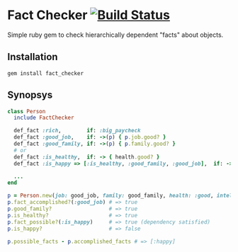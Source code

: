 # Fact Checker [![Build Status](https://secure.travis-ci.org/alexis/fact_checker.png?branch=master)](http://travis-ci.org/alexis/fact_checker)

  Simple ruby gem to check hierarchically dependent "facts" about objects.

## Installation

    gem install fact_checker

## Synopsys

``` ruby
class Person
  include FactChecker

  def_fact :rich,        if: :big_paycheck
  def_fact :good_job,    if: ->(p) { p.job.good? }
  def_fact :good_family, if: ->(p) { p.family.good? }
  # or
  def_fact :is_healthy,  if: -> { health.good? }
  def_fact :is_happy => [:is_healthy, :good_family, :good_job],  if: ->(p) { ! p.too_clever? }

  ...
end

p = Person.new(job: good_job, family: good_family, health: :good, intellect: :too_clever)
p.fact_accomplished?(:good_job) # => true
p.good_family?                  # => true
p.is_healthy?                   # => true
p.fact_possible?(:is_happy)     # => true (dependency satisfied)
p.is_happy?                     # => false

p.possible_facts - p.accomplished_facts # => [:happy]
```
